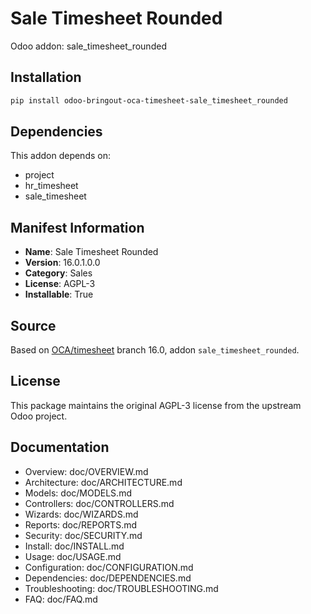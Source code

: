 # Sale Timesheet Rounded

Odoo addon: sale_timesheet_rounded

## Installation

```bash
pip install odoo-bringout-oca-timesheet-sale_timesheet_rounded
```

## Dependencies

This addon depends on:
- project
- hr_timesheet
- sale_timesheet

## Manifest Information

- **Name**: Sale Timesheet Rounded
- **Version**: 16.0.1.0.0
- **Category**: Sales
- **License**: AGPL-3
- **Installable**: True

## Source

Based on [OCA/timesheet](https://github.com/OCA/timesheet) branch 16.0, addon `sale_timesheet_rounded`.

## License

This package maintains the original AGPL-3 license from the upstream Odoo project.

## Documentation

- Overview: doc/OVERVIEW.md
- Architecture: doc/ARCHITECTURE.md
- Models: doc/MODELS.md
- Controllers: doc/CONTROLLERS.md
- Wizards: doc/WIZARDS.md
- Reports: doc/REPORTS.md
- Security: doc/SECURITY.md
- Install: doc/INSTALL.md
- Usage: doc/USAGE.md
- Configuration: doc/CONFIGURATION.md
- Dependencies: doc/DEPENDENCIES.md
- Troubleshooting: doc/TROUBLESHOOTING.md
- FAQ: doc/FAQ.md

